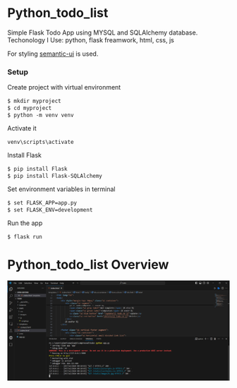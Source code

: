 # Python_todo_list
Simple Flask Todo App using MYSQL and SQLAlchemy database.
Techonology I Use: python, flask freamwork, html, css, js

For styling [semantic-ui](https://semantic-ui.com/) is used.

### Setup
Create project with virtual environment

```console
$ mkdir myproject
$ cd myproject
$ python -m venv venv
```

Activate it
``` console
venv\scripts\activate
```

Install Flask
```console
$ pip install Flask
$ pip install Flask-SQLAlchemy
```

Set environment variables in terminal

```console
$ set FLASK_APP=app.py
$ set FLASK_ENV=development
```

Run the app
```console
$ flask run
```

# Python_todo_list Overview
![image alt](https://github.com/Mr-aj33t/Python_todo_list/blob/e4be1ada7bf923c9336470fbed1c7f280cd5434d/Screenshorts/1.png)
